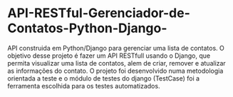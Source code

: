 # API-RESTful-Gerenciador-de-Contatos-Python-Django-
API construida em Python/Django para gerenciar uma lista de contatos. O objetivo desse projeto é fazer um API RESTfull usando o Django, que permita visualizar uma lista de contatos, alem de criar, remover e atualizar as informações do contato. O projeto foi desenvolvido numa metodologia orientada a teste e o módulo de testes do django (TestCase) foi a ferramenta escolhida para os testes automatizados.
